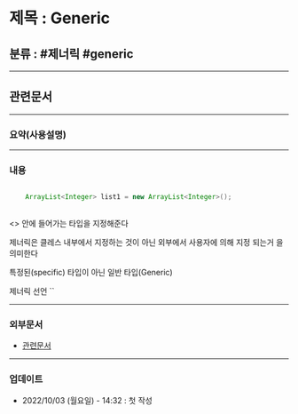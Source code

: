 # 제목 : Generic

## 분류 : #제너릭 #generic

---
## 관련문서

----
### 요약(사용설명)

---
### 내용
```Java

	ArrayList<Integer> list1 = new ArrayList<Integer>();
	
```
<>  안에 들어가는 타입을 지정해준다

제너릭은 클레스 내부에서 지정하는 것이 아닌 외부에서 사용자에 의해 지정 되는거
을 의미한다

특정된(specific) 타입이 아닌 일반 타입(Generic)

제너릭 선언
``

----
### 외부문서
- [관련문서](https://st-lab.tistory.com/153)

----
### 업데이트
-  2022/10/03 (월요일) - 14:32 : 첫 작성